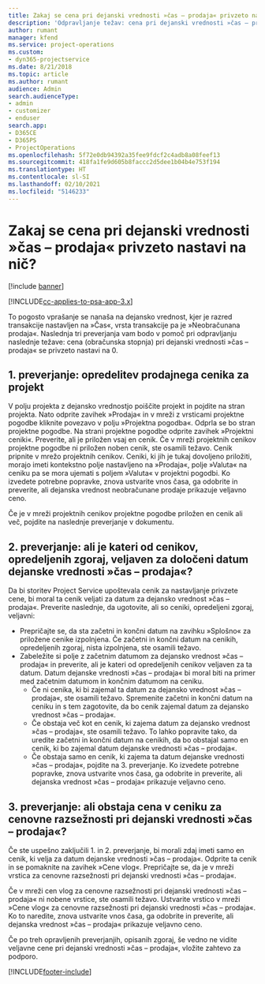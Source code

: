 ```yaml
---
title: Zakaj se cena pri dejanski vrednosti »čas – prodaja« privzeto nastavi na nič?
description: 'Odpravljanje težav: cena pri dejanski vrednosti »čas – prodaja« se privzeto nastavi na 0.'
author: rumant
manager: kfend
ms.service: project-operations
ms.custom:
- dyn365-projectservice
ms.date: 8/21/2018
ms.topic: article
ms.author: rumant
audience: Admin
search.audienceType:
- admin
- customizer
- enduser
search.app:
- D365CE
- D365PS
- ProjectOperations
ms.openlocfilehash: 5f72e0db94392a35fee9fdcf2c4adb8a08feef13
ms.sourcegitcommit: 418fa1fe9d605b8faccc2d5dee1b04b4e753f194
ms.translationtype: HT
ms.contentlocale: sl-SI
ms.lasthandoff: 02/10/2021
ms.locfileid: "5146233"
---
```

# <a name="why-is-price-defaulting-to-zero-on-time-sales-actuals"></a>Zakaj se cena pri dejanski vrednosti »čas – prodaja« privzeto nastavi na nič?

[!include [banner](../includes/psa-now-project-operations.md)]

[!INCLUDE[cc-applies-to-psa-app-3.x](../includes/cc-applies-to-psa-app-3x.md)]

To pogosto vprašanje se nanaša na dejansko vrednost, kjer je razred transakcije nastavljen na »Čas«, vrsta transakcije pa je »Neobračunana prodaja«. Naslednja tri preverjanja vam bodo v pomoč pri odpravljanju naslednje težave: cena (obračunska stopnja) pri dejanski vrednosti »čas – prodaja« se privzeto nastavi na 0.

## <a name="check-1-identify-the-sales-price-list-for-the-project"></a>1. preverjanje: opredelitev prodajnega cenika za projekt

V polju projekta z dejansko vrednostjo poiščite projekt in pojdite na stran projekta. Nato odprite zavihek »Prodaja« in v mreži z vrsticami projektne pogodbe kliknite povezavo v polju »Projektna pogodba«. Odprla se bo stran projektne pogodbe. Na strani projektne pogodbe odprite zavihek »Projektni ceniki«. Preverite, ali je priložen vsaj en cenik. Če v mreži projektnih cenikov projektne pogodbe ni priložen noben cenik, ste osamili težavo. Cenik pripnite v mrežo projektnih cenikov. Ceniki, ki jih je tukaj dovoljeno priložiti, morajo imeti kontekstno polje nastavljeno na »Prodaja«, polje »Valuta« na ceniku pa se mora ujemati s poljem »Valuta« v projektni pogodbi. Ko izvedete potrebne popravke, znova ustvarite vnos časa, ga odobrite in preverite, ali dejanska vrednost neobračunane prodaje prikazuje veljavno ceno. 

Če je v mreži projektnih cenikov projektne pogodbe priložen en cenik ali več, pojdite na naslednje preverjanje v dokumentu.

## <a name="check-2-are-any-of-the-price-lists-identified-above-valid-for-the-specific-date-of-the-time-sales-actual"></a>2. preverjanje: ali je kateri od cenikov, opredeljenih zgoraj, veljaven za določeni datum dejanske vrednosti »čas – prodaja«?

Da bi storitev Project Service upoštevala cenik za nastavljanje privzete cene, bi moral ta cenik veljati za datum za dejansko vrednost »čas – prodaja«. Preverite naslednje, da ugotovite, ali so ceniki, opredeljeni zgoraj, veljavni:
- Prepričajte se, da sta začetni in končni datum na zavihku »Splošno« za priložene cenike izpolnjena. Če začetni in končni datum na cenikih, opredeljenih zgoraj, nista izpolnjena, ste osamili težavo. 
- Zabeležite si polje z začetnim datumom za dejansko vrednost »čas – prodaja« in preverite, ali je kateri od opredeljenih cenikov veljaven za ta datum. Datum dejanske vrednosti »čas – prodaja« bi moral biti na primer med začetnim datumom in končnim datumom na ceniku. 
    - Če ni cenika, ki bi zajemal ta datum za dejansko vrednost »čas – prodaja«, ste osamili težavo. Spremenite začetni in končni datum na ceniku in s tem zagotovite, da bo cenik zajemal datum za dejansko vrednost »čas – prodaja«. 
    - Če obstaja več kot en cenik, ki zajema datum za dejansko vrednost »čas – prodaja«, ste osamili težavo. To lahko popravite tako, da uredite začetni in končni datum na cenikih, da bo obstajal samo en cenik, ki bo zajemal datum dejanske vrednosti »čas – prodaja«. 
    - Če obstaja samo en cenik, ki zajema ta datum dejanske vrednosti »čas – prodaja«, pojdite na 3. preverjanje.
Ko izvedete potrebne popravke, znova ustvarite vnos časa, ga odobrite in preverite, ali dejanska vrednost »čas – prodaja« prikazuje veljavno ceno.

## <a name="check-3-is-there-a-price-in-the-price-list-for-the-pricing-dimensions-on-the-time-sales-actual"></a>3. preverjanje: ali obstaja cena v ceniku za cenovne razsežnosti pri dejanski vrednosti »čas – prodaja«?

Če ste uspešno zaključili 1. in 2. preverjanje, bi morali zdaj imeti samo en cenik, ki velja za datum dejanske vrednosti »čas – prodaja«. Odprite ta cenik in se pomaknite na zavihek »Cene vlog«. Prepričajte se, da je v mreži vrstica za cenovne razsežnosti pri dejanski vrednosti »čas – prodaja«.

Če v mreži cen vlog za cenovne razsežnosti pri dejanski vrednosti »čas – prodaja« ni nobene vrstice, ste osamili težavo. Ustvarite vrstico v mreži »Cene vlog« za cenovne razsežnosti pri dejanski vrednosti »čas – prodaja«. Ko to naredite, znova ustvarite vnos časa, ga odobrite in preverite, ali dejanska vrednost »čas – prodaja« prikazuje veljavno ceno.

Če po treh opravljenih preverjanjih, opisanih zgoraj, še vedno ne vidite veljavne cene pri dejanski vrednosti »čas – prodaja«, vložite zahtevo za podporo. 



[!INCLUDE[footer-include](../includes/footer-banner.md)]